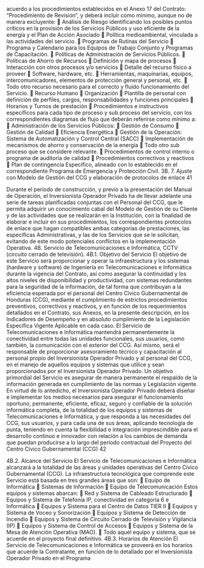 acuerdo a los procedimientos establecidos en el Anexo 17 del Contrato: “Procedimiento
de Revisión”, y deberá incluir como mínimo, aunque no de manera excluyente:
 Análisis de Riesgo identificando los posibles puntos críticos en la provisión de los
Servicios Públicos y uso eficiente de la energía y el Plan de Acción Asociado
 Política medioambiental, vinculada a las actividades del servicio.
 Programas de Rutinas del Servicio
 Programa y Calendario para los Equipos de Trabajo Conjunto y Programas de
Capacitación.
 Políticas de Administración de Servicios Públicos.
 Políticas de Ahorro de Recursos
 Definición y mapa de procesos
 Interacción con otros procesos y/o servicios
 Detalle del recurso físico a proveer
 Software, hardware, etc.
 Herramientas, maquinarias, equipos, intercomunicadores, elementos de
protección general y personal, etc.
 Todo otro recurso necesario para el correcto y fluido
funcionamiento del Servicio.
 Recurso Humano
 Organización
 Plantilla de personal con definición de perfiles, cargos, responsabilidades y
funciones principales
 Horarios y Turnos de prestación
 Procedimientos e instructivos específicos para cada tipo de proceso y sub proceso del
servicio, con los correspondientes diagramas de flujo que deberán referirse como
mínimo a:
 Administración de los Servicios Públicos:
 Gestión de Consumo
 Gestión de Calidad
 Eficiencia Energética
 Gestión de la Operación: Sistema de Automatización y Control Central (SACC)
 Implementación de mecanismos de ahorro y conservación de la energía
 Todo otro sub proceso que se considere relevante.
 Procedimientos de control interno o programa de auditoría de calidad
 Procedimientos correctivos y reactivos
 Plan de contingencia Específico, alineado con lo establecido en el correspondiente
Programa de Emergencia y Protección Civil.
3B. 7. Ajuste con Modelo de Gestión del CCG y elaboración de protocolos de enlace
41

Durante el período de construcción, y previo a la presentación del Manual de Operación, el
Inversionista Operador Privado ha de llevar adelante una serie de tareas planificadas
conjuntas con el Personal del CCG, que le permita adquirir un conocimiento cabal del
Modelo de Gestión de su Cliente y de las actividades que se realizarán en la Institución, con
la finalidad de elaborar e incluir en sus procedimientos, los correspondientes protocolos de
enlace que hagan compatibles ambas categorías de prestaciones, las específicas
Administrativas, y las de los Servicios que se le solicitan, evitando de este modo potenciales
conflictos en la implementación Operativa.
4B. Servicio de Telecomunicaciones e Informática, CCTV (circuito cerrado de
televisión).
4B.1. Objetivo del Servicio
El objetivo de este Servicio será proporcionar y operar la infraestructura y los sistemas
(hardware y software) de Ingeniería en Telecomunicaciones e Informática durante la vigencia
del Contrato, así como asegurar la continuidad y los altos niveles de disponibilidad y
productividad, con sistemas redundantes para la seguridad de la información, de tal forma
que contribuyan a la eficiencia esperada por el personal del Centro Cívico Gubernamental
de Honduras (CCG), mediante el cumplimiento de estrictos procedimientos preventivos,
correctivos y reactivos, y en función de los requerimientos detallados en el Contrato, sus
Anexos, en la presente descripción, en los Indicadores de Desempeño y en absoluto
cumplimiento de la Legislación Específica Vigente Aplicable en cada caso.
El Servicio de Telecomunicaciones e Informática mantendrá permanentemente la
conectividad entre todas las unidades funcionales, sus usuarios, como también, la
comunicación con el exterior del CCG.
Así mismo, será el responsable de proporcionar asesoramiento técnico y capacitación al
personal propio del Inversionista Operador Privado y al personal del CCG, en el manejo de
aquellos equipos y sistemas que utilice y sean proporcionados por el Inversionista Operador
Privado.
Un objetivo primordial del Servicio es asegurar de manera permanente el respaldo de la
información generada en cumplimiento de las normas y Legislación vigente.
En virtud de lo antedicho, el Inversionista Operador Privado deberá diseñar e implementar
los medios necesarios para asegurar el funcionamiento oportuno, permanente, eficiente,
eficaz, seguro y confiable de la solución informática completa, de la totalidad de los equipos
y sistemas de Telecomunicaciones e Informática, y que responda a las necesidades del
CCG, sus usuarios, y para cada una de sus áreas, aplicando tecnología de punta, teniendo
en cuenta la flexibilidad e integración imprescindible para el desarrollo continuo e innovador
con relación a los cambios de demanda que puedan producirse a lo largo del período
contractual del Proyecto del Centro Cívico Gubernamental (CCG)
42

4B.2. Alcance del Servicio
El Servicio de Telecomunicaciones e Informática alcanzará a la totalidad de las áreas y
unidades operativas del Centro Cívico Gubernamental (CCG).
La infraestructura tecnológica que comprende este Servicio está basada en tres grandes
áreas que son:
 Equipo de Informática
 Sistemas de Información
 Equipo de Telecomunicación
Estos equipos y sistemas abarcan:
 Red y Sistema de Cableado Estructurado
 Equipos y Sistema de Telefonía IP, conectividad en categoría 6 e Informática
 Equipos y Sistema para el Centro de Datos TIER II
 Equipos y Sistema de Voceo y Sonorización
 Equipos y Sistema de Detección de Incendio
 Equipos y Sistema de Circuito Cerrado de Televisión y Vigilancia (IP)
 Equipos y Sistema de Control de Accesos
 Equipos y Sistema de la Mesa de Atención Operativa (MAO).
 Todo aquél equipo y sistema, que se acuerde en el proyecto final definitivo.
4B.3. Horarios de Atención
El Servicio de Telecomunicaciones e Informática se proveerá en los horarios que acuerde la
Contratante, en función de lo detallado por el Inversionista Operador Privado en el Programa
